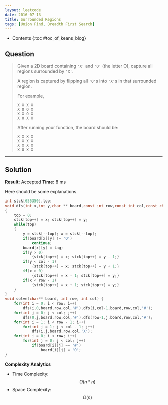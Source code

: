 ```yaml
---
layout: leetcode
date: 2016-07-13
title: Surrounded Regions
tags: [Union Find, Breadth First Search]
---
```


* Contents
{:toc #toc_of_keans_blog}

## Question

> Given a 2D board containing `'X'` and `'O'` (the letter O), capture all regions surrounded by `'X'`.
>
>A region is captured by flipping all `'O'`s into `'X'`s in that surrounded region.
>
>For example,
>
>     X X X X
>     X O O X
>     X X O X
>     X O X X
>
>After running your function, the board should be:
>
>     X X X X
>     X X X X
>     X X X X
>     X O X X
>
>    

***

## Solution

**Result:** Accepted **Time:** 8 ms

Here should be some explanations.

```c
int stck[655350],top;
void dfs(int x,int y,char ** board,const int row,const int col,const char tag)
{
    top = 0;
    stck[top++] = x; stck[top++] = y;
    while(top)
    {
        y = stck[--top]; x = stck[--top];
        if(board[x][y] != 'O')
            continue;
        board[x][y] = tag;
        if(y > 0)
            {stck[top++] = x; stck[top++] = y - 1;}
        if(y < col - 1)
            {stck[top++] = x; stck[top++] = y + 1;}
        if(x > 0)
            {stck[top++] = x - 1; stck[top++] = y;}
        if(x < row - 1)
            {stck[top++] = x + 1; stck[top++] = y;}
    }
}
void solve(char** board, int row, int col) {
    for(int i = 0; i < row; i++)
        dfs(i,0,board,row,col,'#'),dfs(i,col-1,board,row,col,'#');
    for(int j = 0; j < col; j++)
        dfs(0,j,board,row,col,'#'),dfs(row-1,j,board,row,col,'#');
    for(int i = 1; i < row - 1; i++)
        for(int j = 1; j < col - 1; j++)
            dfs(i,j,board,row,col,'X');
    for(int i = 0; i < row; i++)
        for(int j = 0; j < col; j++)
            if(board[i][j] == '#')
                board[i][j] = 'O';
}
```

**Complexity Analytics**

- Time Complexity: $$O(n*n)$$
- Space Complexity: $$O(n)$$
